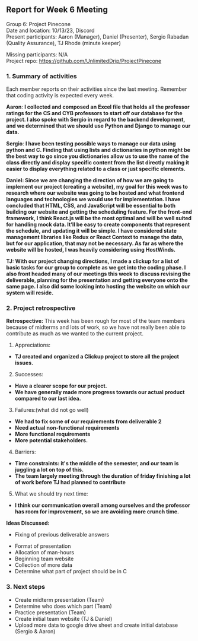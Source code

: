 ## **Report for Week 6 Meeting**

Group 6: Project Pinecone\
Date and location: 10/13/23, Discord\
Present participants: Aaron (Manager), Daniel (Presenter), Sergio Rabadan (Quality Assurance), TJ Rhode (minute keeper)

Missing participants: N/A\
Project repo: <https://github.com/UnlimitedDrip/ProjectPinecone>


### **1. Summary of activities**

Each member reports on their activities since the last meeting. Remember that coding activity is expected every week. 

**Aaron**: **I collected and composed an Excel file that holds all the professor ratings for the CS and CYB professors to start off our database for the project. I also spoke with Sergio in regard to the backend development, and we determined that we should use Python and Django to manage our data.** 

**Sergio**: **I have been testing possible ways to manage our data using python and C. Finding that using lists and dictionaries in python might be the best way to go since you dictionaries allow us to use the name of the class directly and display specific content from the list directly making it easier to display everything related to a class or just specific elements.**

**Daniel: Since we are changing the direction of how we are going to implement our project (creating a website), my goal for this week was to research where our website was going to be hosted and what frontend languages and technologies we would use for implementation. I have concluded that HTML, CSS, and JavaScript will be essential to both building our website and getting the scheduling feature. For the front-end framework, I think React.js will be the most optimal and will be well suited for handling mock data. It’ll be easy to create components that represent the schedule, and updating it will be simple. I have considered state management libraries like Redux or React Context to manage the data, but for our application, that may not be necessary. As far as where the website will be hosted, I was heavily considering using HostWinds.**

**TJ: With our project changing directions, I made a clickup for a list of basic tasks for our group to complete as we get into the coding phase. I also front headed many of our meetings this week to discuss revising the deliverable, planning for the presentation and getting everyone onto the same page. I also did some looking into hosting the website on which our system will reside.**


### **2. Project retrospective**

**Retrospective:** This week has been rough for most of the team members because of midterms and lots of work, so we have not really been able to contribute as much as we wanted to the current project.

1. Appreciations:

- **TJ created and organized a Clickup project to store all the project issues.**

2. Successes:

- **Have a clearer scope for our project.**
- **We have generally made more progress towards our actual product compared to our last idea.**

3. Failures:(what did not go well)

- **We had to fix some of our requirements from deliverable 2**
- **Need actual non-functional requirements**
- **More functional requirements**
- **More potential stakeholders.**

4. Barriers: 

- **Time constraints: it's the middle of the semester, and our team is juggling a lot on top of this.**
- **The team largely meeting through the duration of friday finishing a lot of work before TJ had planned to contribute**

5. What we should try next time: 

- **I think our communication overall among ourselves and the professor has room for improvement, so we are avoiding more crunch time.**

**Ideas Discussed:** 

- Fixing of previous deliverable answers

<!---->

- Format of presentation
- Allocation of man-hours
- Beginning team website 
- Collection of more data
- Determine what part of project should be in C


### **3. Next steps**

- Create midterm presentation (Team)
- Determine who does which part (Team)
- Practice presentation (Team)
- Create initial team website (TJ & Daniel)
- Upload more data to google drive sheet and create initial database (Sergio & Aaron)
